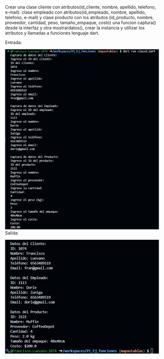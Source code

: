 Crear una clase cliente con atributos(id_cliente, nombre, apellido, telefono, e-mail). clase empleado con atributos(id_empleado, nombre, apellido, telefono, e-mail) y clase producto con los atributos (id_producto, nombre, proveedor, cantidad, peso, tamaño_empaque, costo) una funcion captura() desde la interfaz y otra mostrardatos(), crear la instancia y utilizar los atributos y llamadas a funciones lenguaje dart.

Entrada:

![alt text](image-11.png)
Salida: 

![alt text](image-12.png)